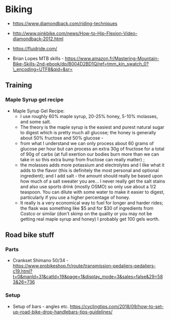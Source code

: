 # Biking

- <https://www.diamondback.com/riding-techniques>
- <http://www.pinkbike.com/news/How-to-Hip-Flexion-Video-diamondback-2012.html>
- <https://fluidride.com/>

- Brian Lopes MTB skills - <https://www.amazon.fr/Mastering-Mountain-Bike-Skills-2nd-ebook/dp/B004D2BD1Q/ref=tmm_kin_swatch_0?\_encoding=UTF8&qid=&sr=>

## Training

### Maple Syrup gel recipe

- Maple Syrup Gel Recipe:
  - I use roughly 60% maple syrup, 20-25% honey, 5-10% molasses, and
        some salt.
  - The theory is the maple syrup is the easiest and purest natural
        sugar to digest which is pretty much all glucose; the honey is
        generally about 50% fructose and 50% glucose -
  - from what I understand we can only process about 60 grams of
        glucose per hour but can process an extra 30g of fructose for a
        total of 90g of carbs (at full exertion our bodies burn more
        than we can take in so this extra bump from fructose can really
        matter) ;
  - the molasses adds more potassium and electrolytes and I like
        what it adds to the flavor (this is definitely the most personal
        and optional ingredient); and I add salt - the amount should
        really be based upon how much of a salt sweater you are\... I
        never really get the salt stains and also use sports drink
        (mostly OSMO) so only use about a 1/2 teaspoon. You can dilute
        with some water to make it easier to digest, particularly if you
        use a higher percentage of honey.
  - It really is a very economical way to fuel for longer and harder
        rides; the flask was something like \$5 and for \$30 of
        ingredients from Costco or similar (don't skimp on the quality
        or you may not be getting real maple syrup and honey) I probably
        get 100 gels worth.

## Road bike stuff

### Parts

- Crankset Shimano 50/34 - <https://www.probikeshop.fr/route/transmission-pedaliers-pedaliers-c19.html?t=0&manId=31&catId=19&page=1&display_mode=3&sales=false&29=583&26=736>

### Setup 

- Setup of bars - angles etc. <https://cyclingtips.com/2018/09/how-to-set-up-road-bike-drop-handlebars-tips-guidelines/>
